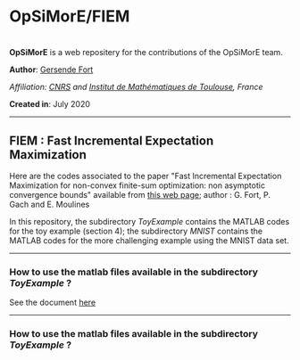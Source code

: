 <!-- Required extensions: mathjax, headerid(level=3)-->

# OpSiMorE/FIEM
#
**OpSiMorE** is a web repositery for the contributions of the OpSiMorE team.

**Author**: [Gersende Fort](<https://perso.math.univ-toulouse.fr/gfort/>)

*Affiliation: [CNRS](<http://www.cnrs.fr/en>) and [Institut de Mathématiques de Toulouse](<https://www.math.univ-toulouse.fr/>), France*

**Created in**: July 2020

- ---

## FIEM : Fast Incremental Expectation Maximization

Here are the codes associated to the paper "Fast Incremental Expectation Maximization for non-convex finite-sum optimization: non asymptotic convergence bounds" available from  [this web page](<https://perso.math.univ-toulouse.fr/gfort/publications-2/technical-report/>); author : G. Fort, P. Gach and E. Moulines

In this repository, the subdirectory *ToyExample* contains the MATLAB codes for the toy example (section 4); the subdirectory *MNIST* contains the MATLAB codes for the more challenging example using the MNIST data set.

- ---

### How to use the matlab files available in the subdirectory *ToyExample* ?

See the document [here](<https://github.com/gfort-lab/OpSiMorE/blob/master/FIEM/README.html>)

-----
### How to use the matlab files available in the subdirectory *ToyExample* ?

